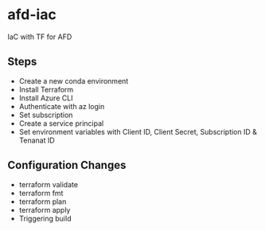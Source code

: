 # afd-iac
IaC with TF for AFD


## Steps
* Create a new conda environment
* Install Terraform
* Install Azure CLI
* Authenticate with az login
* Set subscription
* Create a service principal
* Set environment variables with Client ID, Client Secret, Subscription ID & Tenanat ID

## Configuration Changes
* terraform validate
* terraform fmt
* terraform plan
* terraform apply
* Triggering build